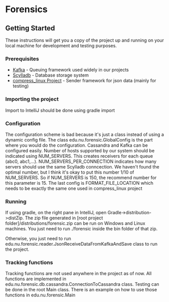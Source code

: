 # Forensics

## Getting Started

These instructions will get you a copy of the project up and running on your local machine for development and testing purposes.

### Prerequisites
* [Kafka](https://kafka.apache.org/quickstart) - Queuing framework used widely in our projects
* [Scylladb](https://docs.scylladb.com/getting-started/getting-started/) - Database storage system
* [compress_linux Project](http://118.126.94.181/byy_/compress_linux) - Sender framework for json data (mainly for testing)

### Importing the project
Import to IntelliJ should be done using gradle import

### Configuration
The configuration scheme is bad because it's just a class instead of using a dynamic config file.
The class edu.nu.forensic.GlobalConfig is the part where you would do the configuration. Cassandra and Kafka can be configured easily.
Number of hosts supported by our system should be indicated using NUM_SERVERS. This creates receivers for each queue (abc0, abc1,...).
NUM_SERVERS_PER_CONNECTION indicates how many servers should use the same Scylladb conncection. We haven't found the optimal number, but I think it's okay to put this number 1/10 of NUM_SERVERS. So if NUM_SERVERS is 150, the recommend number for this parameter is 15.
The last config is FORMAT_FILE_LOCATION which needs to be exactly the same one used in compress_linux project

### Running
If using gradle, on the right pane in IntelliJ, open Gradle->distribution->distZip. The zip file generated in [root project folder]/distributions/forensic.zip can be run on Windows and Linux machines. You just need to run ./forensic inside the bin folder of that zip.

Otherwise, you just need to run edu.nu.forensic.reader.JsonReceiveDataFromKafkaAndSave class to run the project.

### Tracking functions
Tracking functions are not used anywhere in the project as of now. All functions are implemented in edu.nu.forensic.db.cassandra.ConnectionToCassandra class. Testing can be done in the root Main class. There is an example on how to use those functions in edu.nu.forensic.Main



